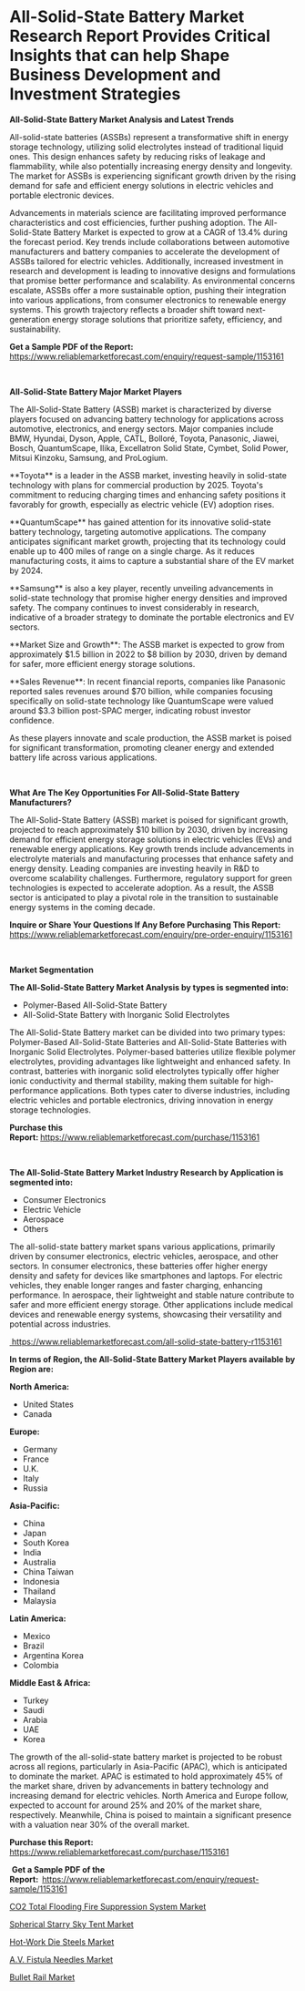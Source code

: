 <p><h1>All-Solid-State Battery Market Research Report Provides Critical Insights that can help Shape Business Development and Investment Strategies</h1></p><p><strong>All-Solid-State Battery Market Analysis and Latest Trends</strong></p>
<p><p>All-solid-state batteries (ASSBs) represent a transformative shift in energy storage technology, utilizing solid electrolytes instead of traditional liquid ones. This design enhances safety by reducing risks of leakage and flammability, while also potentially increasing energy density and longevity. The market for ASSBs is experiencing significant growth driven by the rising demand for safe and efficient energy solutions in electric vehicles and portable electronic devices.</p><p>Advancements in materials science are facilitating improved performance characteristics and cost efficiencies, further pushing adoption. The All-Solid-State Battery Market is expected to grow at a CAGR of 13.4% during the forecast period. Key trends include collaborations between automotive manufacturers and battery companies to accelerate the development of ASSBs tailored for electric vehicles. Additionally, increased investment in research and development is leading to innovative designs and formulations that promise better performance and scalability. As environmental concerns escalate, ASSBs offer a more sustainable option, pushing their integration into various applications, from consumer electronics to renewable energy systems. This growth trajectory reflects a broader shift toward next-generation energy storage solutions that prioritize safety, efficiency, and sustainability.</p></p>
<p><strong>Get a Sample PDF of the Report:&nbsp;</strong> <a href="https://www.reliablemarketforecast.com/enquiry/request-sample/1153161?utm_campaign=1097&utm_medium=2&utm_source=Github&utm_content=ia&utm_term=05122024&utm_id=all-solid-state-battery">https://www.reliablemarketforecast.com/enquiry/request-sample/1153161</a></p>
<p>&nbsp;</p>
<p><strong>All-Solid-State Battery Major Market Players</strong></p>
<p><p>The All-Solid-State Battery (ASSB) market is characterized by diverse players focused on advancing battery technology for applications across automotive, electronics, and energy sectors. Major companies include BMW, Hyundai, Dyson, Apple, CATL, Bolloré, Toyota, Panasonic, Jiawei, Bosch, QuantumScape, Ilika, Excellatron Solid State, Cymbet, Solid Power, Mitsui Kinzoku, Samsung, and ProLogium.</p><p>**Toyota** is a leader in the ASSB market, investing heavily in solid-state technology with plans for commercial production by 2025. Toyota's commitment to reducing charging times and enhancing safety positions it favorably for growth, especially as electric vehicle (EV) adoption rises.</p><p>**QuantumScape** has gained attention for its innovative solid-state battery technology, targeting automotive applications. The company anticipates significant market growth, projecting that its technology could enable up to 400 miles of range on a single charge. As it reduces manufacturing costs, it aims to capture a substantial share of the EV market by 2024.</p><p>**Samsung** is also a key player, recently unveiling advancements in solid-state technology that promise higher energy densities and improved safety. The company continues to invest considerably in research, indicative of a broader strategy to dominate the portable electronics and EV sectors.</p><p>**Market Size and Growth**: The ASSB market is expected to grow from approximately $1.5 billion in 2022 to $8 billion by 2030, driven by demand for safer, more efficient energy storage solutions.</p><p>**Sales Revenue**: In recent financial reports, companies like Panasonic reported sales revenues around $70 billion, while companies focusing specifically on solid-state technology like QuantumScape were valued around $3.3 billion post-SPAC merger, indicating robust investor confidence.</p><p>As these players innovate and scale production, the ASSB market is poised for significant transformation, promoting cleaner energy and extended battery life across various applications.</p></p>
<p>&nbsp;</p>
<p><strong>What Are The Key Opportunities For All-Solid-State Battery Manufacturers?</strong></p>
<p><p>The All-Solid-State Battery (ASSB) market is poised for significant growth, projected to reach approximately $10 billion by 2030, driven by increasing demand for efficient energy storage solutions in electric vehicles (EVs) and renewable energy applications. Key growth trends include advancements in electrolyte materials and manufacturing processes that enhance safety and energy density. Leading companies are investing heavily in R&D to overcome scalability challenges. Furthermore, regulatory support for green technologies is expected to accelerate adoption. As a result, the ASSB sector is anticipated to play a pivotal role in the transition to sustainable energy systems in the coming decade.</p></p>
<p><strong>Inquire or Share Your Questions If Any Before Purchasing This Report:</strong> <a href="https://www.reliablemarketforecast.com/enquiry/pre-order-enquiry/1153161?utm_campaign=1097&utm_medium=2&utm_source=Github&utm_content=ia&utm_term=05122024&utm_id=all-solid-state-battery">https://www.reliablemarketforecast.com/enquiry/pre-order-enquiry/1153161</a></p>
<p>&nbsp;</p>
<p><strong>Market Segmentation</strong></p>
<p><strong>The All-Solid-State Battery Market Analysis by types is segmented into:</strong></p>
<p><ul><li>Polymer-Based All-Solid-State Battery</li><li>All-Solid-State Battery with Inorganic Solid Electrolytes</li></ul></p>
<p><p>The All-Solid-State Battery market can be divided into two primary types: Polymer-Based All-Solid-State Batteries and All-Solid-State Batteries with Inorganic Solid Electrolytes. Polymer-based batteries utilize flexible polymer electrolytes, providing advantages like lightweight and enhanced safety. In contrast, batteries with inorganic solid electrolytes typically offer higher ionic conductivity and thermal stability, making them suitable for high-performance applications. Both types cater to diverse industries, including electric vehicles and portable electronics, driving innovation in energy storage technologies.</p></p>
<p><strong>Purchase this Report:&nbsp;</strong><a href="https://www.reliablemarketforecast.com/purchase/1153161?utm_campaign=1097&utm_medium=2&utm_source=Github&utm_content=ia&utm_term=05122024&utm_id=all-solid-state-battery">https://www.reliablemarketforecast.com/purchase/1153161</a></p>
<p>&nbsp;</p>
<p><strong>The All-Solid-State Battery Market Industry Research by Application is segmented into:</strong></p>
<p><ul><li>Consumer Electronics</li><li>Electric Vehicle</li><li>Aerospace</li><li>Others</li></ul></p>
<p><p>The all-solid-state battery market spans various applications, primarily driven by consumer electronics, electric vehicles, aerospace, and other sectors. In consumer electronics, these batteries offer higher energy density and safety for devices like smartphones and laptops. For electric vehicles, they enable longer ranges and faster charging, enhancing performance. In aerospace, their lightweight and stable nature contribute to safer and more efficient energy storage. Other applications include medical devices and renewable energy systems, showcasing their versatility and potential across industries.</p></p>
<p><a href="https://www.reliablemarketforecast.com/all-solid-state-battery-r1153161?utm_campaign=1097&utm_medium=2&utm_source=Github&utm_content=ia&utm_term=05122024&utm_id=all-solid-state-battery">&nbsp;https://www.reliablemarketforecast.com/all-solid-state-battery-r1153161</a></p>
<p><strong>In terms of Region, the All-Solid-State Battery Market Players available by Region are:</strong></p>
<p>
    <p> <strong> North America: </strong>
        <ul>
            <li>United States</li>
            <li>Canada</li>
        </ul>
        </p> 
    <p> <strong> Europe: </strong>
        <ul>
            <li>Germany</li>
            <li>France</li>
            <li>U.K.</li>
            <li>Italy</li>
            <li>Russia</li>
        </ul>
        </p> 
    <p> <strong> Asia-Pacific: </strong>
        <ul>
            <li>China</li>
            <li>Japan</li>
            <li>South Korea</li>
            <li>India</li>
            <li>Australia</li>
            <li>China Taiwan</li>
            <li>Indonesia</li>
            <li>Thailand</li>
            <li>Malaysia</li>
        </ul>
        </p> 
    <p> <strong> Latin America: </strong>
        <ul>
            <li>Mexico</li>
            <li>Brazil</li>
            <li>Argentina Korea</li>
            <li>Colombia</li>
        </ul>
        </p> 
    <p> <strong> Middle East & Africa: </strong>
        <ul>
            <li>Turkey</li>
            <li>Saudi</li>
            <li>Arabia</li>
            <li>UAE</li>
            <li>Korea</li>
        </ul>
    </p>
    </p>
<p><p>The growth of the all-solid-state battery market is projected to be robust across all regions, particularly in Asia-Pacific (APAC), which is anticipated to dominate the market. APAC is estimated to hold approximately 45% of the market share, driven by advancements in battery technology and increasing demand for electric vehicles. North America and Europe follow, expected to account for around 25% and 20% of the market share, respectively. Meanwhile, China is poised to maintain a significant presence with a valuation near 30% of the overall market.</p></p>
<p><strong>Purchase this Report: </strong><a href="https://www.reliablemarketforecast.com/purchase/1153161?utm_campaign=1097&utm_medium=2&utm_source=Github&utm_content=ia&utm_term=05122024&utm_id=all-solid-state-battery">https://www.reliablemarketforecast.com/purchase/1153161</a></p>
<p>&nbsp;<strong>Get a Sample PDF of the Report:&nbsp;&nbsp;</strong><a href="https://www.reliablemarketforecast.com/enquiry/request-sample/1153161?utm_campaign=1097&utm_medium=2&utm_source=Github&utm_content=ia&utm_term=05122024&utm_id=all-solid-state-battery">https://www.reliablemarketforecast.com/enquiry/request-sample/1153161</a></p>
<p><strong></strong></p>
<p><p><a href="https://issuu.com/reportprime-2/docs/co2-total-flooding-fire-suppression-system-market-?utm_campaign=1097&utm_medium=2&utm_source=Github&utm_content=ia&utm_term=05122024&utm_id=all-solid-state-battery">CO2 Total Flooding Fire Suppression System Market</a></p><p><a href="https://issuu.com/reportprime-2/docs/spherical-starry-sky-tent-market-size-2030.pptx?utm_campaign=1097&utm_medium=2&utm_source=Github&utm_content=ia&utm_term=05122024&utm_id=all-solid-state-battery">Spherical Starry Sky Tent Market</a></p><p><a href="https://github.com/antonioc6hal/Market-Research-Report-List-1/blob/main/hot-work-die-steels-market.md?utm_campaign=1097&utm_medium=2&utm_source=Github&utm_content=ia&utm_term=05122024&utm_id=all-solid-state-battery">Hot-Work Die Steels Market</a></p><p><a href="https://github.com/hammelximalschid/Market-Research-Report-List-1/blob/main/av-fistula-needles-market.md?utm_campaign=1097&utm_medium=2&utm_source=Github&utm_content=ia&utm_term=05122024&utm_id=all-solid-state-battery">A.V. Fistula Needles Market</a></p><p><a href="https://www.linkedin.com/pulse/analysis-global-bullet-rail-market-present-landscape-prospects-sbm3c?utm_campaign=1097&utm_medium=2&utm_source=Github&utm_content=ia&utm_term=05122024&utm_id=all-solid-state-battery">Bullet Rail Market</a></p></p>